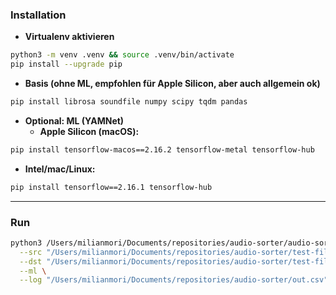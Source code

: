 ### Installation

- **Virtualenv aktivieren**
```bash
python3 -m venv .venv && source .venv/bin/activate
pip install --upgrade pip
```

- **Basis (ohne ML, empfohlen für Apple Silicon, aber auch allgemein ok)**
```bash
pip install librosa soundfile numpy scipy tqdm pandas
```

- **Optional: ML (YAMNet)**
  - **Apple Silicon (macOS):**
```bash
pip install tensorflow-macos==2.16.2 tensorflow-metal tensorflow-hub
```
  - **Intel/mac/Linux:**
```bash
pip install tensorflow==2.16.1 tensorflow-hub
```

---

### Run
```bash
python3 /Users/milianmori/Documents/repositories/audio-sorter/audio-sorter.py \
  --src "/Users/milianmori/Documents/repositories/audio-sorter/test-files/src" \
  --dst "/Users/milianmori/Documents/repositories/audio-sorter/test-files/dest" \
  --ml \
  --log "/Users/milianmori/Documents/repositories/audio-sorter/out.csv"
```
